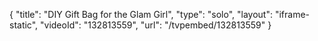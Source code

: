 {
    "title": "DIY Gift Bag for the Glam Girl",
    "type": "solo",
    "layout": "iframe-static",
    "videoId": "132813559",
    "url": "\/tvpembed\/132813559"
}